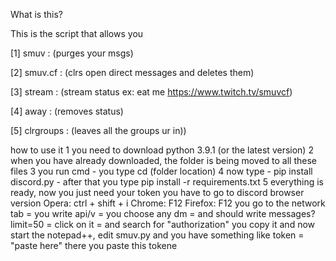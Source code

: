 What is this?

This is the script that allows you

[1] smuv : (purges your msgs)

[2] smuv.cf : (clrs open direct messages and deletes them)

[3] stream : (stream status ex: eat me https://www.twitch.tv/smuvcf)

[4] away : (removes status)

[5] clrgroups : (leaves all the groups ur in))

how to use it
1 you need to download python 3.9.1 (or the latest version)
2 when you have already downloaded, the folder is being moved to all these files
3 you run cmd - you type cd (folder location)
4 now type - pip install discord.py - after that you type pip install -r requirements.txt
5 everything is ready, now you just need your token
you have to go to discord browser version
Opera: ctrl + shift + i
Chrome: F12
Firefox: F12
you go to the network tab = you write api/v = you choose any dm = and should write messages?limit=50 = click on it = and search for "authorization"
you copy it and now start the notepad++, edit smuv.py and you have something like token = "paste here" there you paste this tokene 
